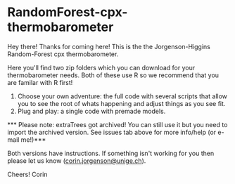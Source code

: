 # RandomForest-cpx-thermobarometer

Hey there! Thanks for coming here! This is the the Jorgenson-Higgins Random-Forest cpx thermobarometer. 

Here you'll find two zip folders which you can download for your thermobarometer needs. Both of these use R so we recommend that you are familar with R first!

1) Choose your own adventure: the full code with several scripts that allow you to see the root of whats happening and adjust things as you see fit.
2) Plug and play: a single code with premade models.

*** Please note: extraTrees got archived! You can still use it but you need to import the archived version. See issues tab above for more info/help (or e-mail me!)***

Both versions have instructions. If something isn't working for you then please let us know (corin.jorgenson@unige.ch).

Cheers!
Corin
